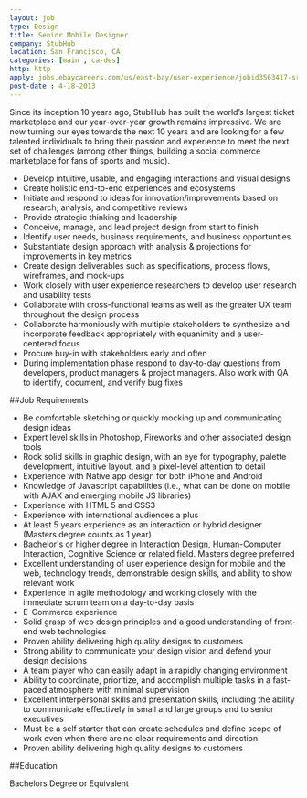 ```yaml
---
layout: job
type: Design
title: Senior Mobile Designer
company: StubHub
location: San Francisco, CA
categories: [main , ca-des]
http: http
apply: jobs.ebaycareers.com/us/east-bay/user-experience/jobid3563417-sr-mobile-designer-stubhub?apstr=%2526codes%253DIND
post-date : 4-18-2013
---
```


Since its inception 10 years ago, StubHub has built the world’s largest ticket marketplace and our year-over-year growth remains impressive. We are now turning our eyes towards the next 10 years and are looking for a few talented individuals to bring their passion and experience to meet the next set of challenges (among other things, building a social commerce marketplace for fans of sports and music).

* Develop intuitive, usable, and engaging interactions and visual designs
* Create holistic end-to-end experiences and ecosystems
* Initiate and respond to ideas for innovation/improvements based on research, analysis, and competitive reviews
* Provide strategic thinking and leadership
* Conceive, manage, and lead project design from start to finish
* Identify user needs, business requirements, and business opportunties
* Substantiate design approach with analysis & projections for improvements in key metrics
* Create design deliverables such as specifications, process flows, wireframes, and mock-ups
* Work closely with user experience researchers to develop user research and usability tests
* Collaborate with cross-functional teams as well as the greater UX team throughout the design process
* Collaborate harmoniously with multiple stakeholders to synthesize and incorporate feedback appropriately with equanimity and a user-centered focus
* Procure buy-in with stakeholders early and often
* During implementation phase respond to day-to-day questions from developers, product managers & project managers. Also work with QA to identify, document, and verify bug fixes

##Job Requirements

* Be comfortable sketching or quickly mocking up and communicating design ideas
* Expert level skills in Photoshop, Fireworks and other associated design tools
* Rock solid skills in graphic design, with an eye for typography, palette development, intuitive layout, and a pixel-level attention to detail
* Experience with Native app design for both iPhone and Android
* Knowledge of Javascript capabilities (i.e., what can be done on mobile with AJAX and emerging mobile JS libraries)
* Experience with HTML 5 and CSS3
* Experience with international audiences a plus
* At least 5 years experience as an interaction or hybrid designer (Masters degree counts as 1 year)
* Bachelor's or higher degree in Interaction Design, Human-Computer Interaction, Cognitive Science or related field. Masters degree preferred
* Excellent understanding of user experience design for mobile and the web, technology trends, demonstrable design skills, and ability to show relevant work
* Experience in agile methodology and working closely with the immediate scrum team on a day-to-day basis
* E-Commerce experience
* Solid grasp of web design principles and a good understanding of front-end web technologies
* Proven ability delivering high quality designs to customers
* Strong ability to communicate your design vision and defend your design decisions
* A team player who can easily adapt in a rapidly changing environment
* Ability to coordinate, prioritize, and accomplish multiple tasks in a fast-paced atmosphere with minimal supervision
* Excellent interpersonal skills and presentation skills, including the ability to communicate effectively in small and large groups and to senior executives
* Must be a self starter that can create schedules and define scope of work even when there are no clear requirements and direction
* Proven ability delivering high quality designs to customers

##Education

Bachelors Degree or Equivalent
